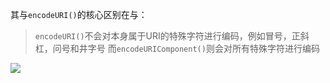 其与`encodeURI()`的核心区别在与：

> `encodeURI()`不会对本身属于URI的特殊字符进行编码，例如冒号，正斜杠，问号和井字号
> 而`encodeURIComponent()`则会对所有特殊字符进行编码

![](https://i.imgur.com/salMVsa.png)